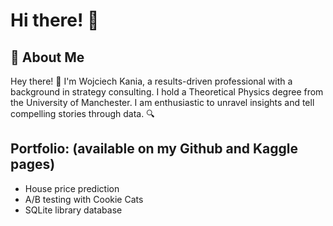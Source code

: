# Hi there! 👋

## 🚀 About Me

Hey there! 👋 I'm Wojciech Kania, a results-driven professional with a background in strategy consulting. I hold a Theoretical Physics degree from the University of Manchester. I am enthusiastic to unravel insights and tell compelling stories through data. 🔍

## Portfolio: (available on my Github and Kaggle pages)
- House price prediction
- A/B testing with Cookie Cats
- SQLite library database
